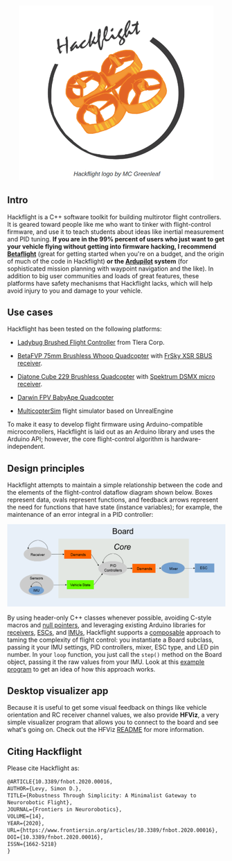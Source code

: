 <p align="center"> 
<img src="media/logo.png" width=450>
</p>

## Intro

Hackflight is a C++ software toolkit for building multirotor flight
controllers.  It is geared toward people like me who want to tinker with
flight-control firmware, and use it to teach students about ideas like inertial
measurement and PID tuning.  <b>If you are in the 99% percent of users who just
want to get your vehicle flying without getting into firmware hacking, I
recommend [Betaflight](http://betaflight.com/)</b> (great for getting started
when you're on a budget, and the origin of much of the code in Hackflight)
<b>or the [Ardupilot](http://copter.ardupilot.org) system</b> (for
sophisticated mission planning with waypoint navigation and the like).  In
addition to big user communities and loads of great features, these platforms
have safety mechanisms that Hackflight lacks, which will help avoid injury to
you and damage to your vehicle.


## Use cases

Hackflight has been tested on the following platforms:

* [Ladybug Brushed Flight Controller](https://www.tindie.com/products/TleraCorp/ladybug-flight-controller) from Tlera Corp.

* [BetaFVP 75mm Brushless Whoop Quadcopter](https://betafpv.com/products/beta75x-2s-whoop-quadcopter) with
[FrSky XSR SBUS receiver](https://www.frsky-rc.com/product/xsr/).


* [Diatone Cube 229 Brushless Quadcopter](https://www.diatoneusa.com/store/p659/Diatone_Toothpick_Cube_229_8500_PNF.html) with
[Spektrum DSMX micro receiver](https://betafpv.com/products/fullspeed-dsmx-receiver).

* [Darwin FPV BabyApe Quadcopter](https://www.getfpv.com/darwinfpv-baby-ape-pro-v2-3-quadcopter-w-caddx-ant.html)

* [MulticopterSim](https://github.com/simondlevy/MulticopterSim) flight simulator based on UnrealEngine

To make it easy to develop flight firmware using Arduino-compatible
microcontrollers, Hackflight is laid out as an Arduino library and uses
the Arduino API; however, the core flight-control algorithm is hardware-independent.

## Design principles

Hackflight attempts to maintain a simple relationship between
the code and the elements of the flight-control dataflow diagram shown below.
Boxes represent data, ovals represent functions, and feedback arrows
represent the need for functions that have state (instance variables); for
example, the maintenance of an error integral in a PID controller:

<p align="center"> 
<img src="media/dataflow.png" width=700>
</p>

By using header-only C++ classes whenever possible, avoiding C-style macros and 
[null pointers](https://www.infoq.com/presentations/Null-References-The-Billion-Dollar-Mistake-Tony-Hoare/),
and leveraging existing Arduino libraries for 
[receivers](https://github.com/bolderflight/sbus),
[ESCs](https://github.com/simondlevy/DshotSTM32), and
[IMUs](https://github.com/simondlevy/MPU6x00),
Hackflight supports a [composable](https://www.programmingtalks.org/talk/brian-beckman-dont-fear-the-monad) 
approach to taming the complexity of flight control: you instantiate a Board
subclass, passing it your IMU settings, PID controllers, mixer, ESC type, and LED
pin number.  In your ```loop``` function, you just call the ```step()``` method
on the Board object, passing it the raw values from your IMU.  Look at this
[example
program](https://github.com/simondlevy/Hackflight/blob/master/examples/MambaF411Dsmx/MambaF411Dsmx.ino)
to get an idea of how this approach works.

## Desktop visualizer app

Because it is useful to get some visual feedback on things like vehicle orientation and RC receiver
channel values,  we also provide <b>HFViz</b>, a very simple visualizer program
that allows you to connect to the board and see what's going on. Check out the HFViz
[README](https://github.com/simondlevy/Hackflight/blob/master/hfviz/README.md) for more information.

## Citing Hackflight

Please cite Hackflight as:

```
@ARTICLE{10.3389/fnbot.2020.00016,
AUTHOR={Levy, Simon D.},   
TITLE={Robustness Through Simplicity: A Minimalist Gateway to Neurorobotic Flight},      
JOURNAL={Frontiers in Neurorobotics},      
VOLUME={14},           
YEAR={2020},      
URL={https://www.frontiersin.org/articles/10.3389/fnbot.2020.00016},       
DOI={10.3389/fnbot.2020.00016},      
ISSN={1662-5218}
}
```
